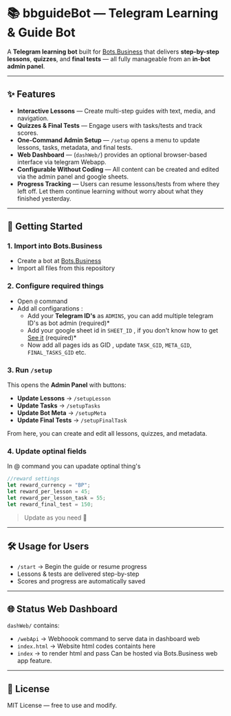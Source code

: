 # 📚 bbguideBot — Telegram Learning & Guide Bot

A **Telegram learning bot** built for [Bots.Business](https://bots.business) that delivers **step-by-step lessons**, **quizzes**, and **final tests** — all fully manageable from an **in-bot admin panel**.

---

## ✨ Features

- **Interactive Lessons** — Create multi-step guides with text, media, and navigation.
- **Quizzes & Final Tests** — Engage users with tasks/tests and track scores.
- **One-Command Admin Setup** — `/setup` opens a menu to update lessons, tasks, metadata, and final tests.
- **Web Dashboard** — (`dashWeb/`) provides an optional browser-based interface via telegram Webapp.
- **Configurable Without Coding** — All content can be created and edited via the admin panel and google sheets.
- **Progress Tracking** — Users can resume lessons/tests from where they left off. Let them continue learning without worry about what they finished yesterday.

---

## 🚀 Getting Started

### 1. Import into Bots.Business
- Create a bot at [Bots.Business](https://bots.business)
- Import all files from this repository

### 2. Configure required things
- Open `@` command
- Add all configarations : 
  - Add your **Telegram ID's** as `ADMINS`, you can add multiple telegram ID's as bot admin (required)*
  - Add your google sheet id in `SHEET_ID` , if you don't know how to get [See it](https://knowsheets.com/how-to-get-the-id-of-a-google-sheet/) (required)*
  - Now add all pages ids as GID , update `TASK_GID`, `META_GID`, `FINAL_TASKS_GID` etc.

### 3. Run `/setup`
This opens the **Admin Panel** with buttons:
- **Update Lessons** → `/setupLesson`
- **Update Tasks** → `/setupTasks`
- **Update Bot Meta** → `/setupMeta`
- **Update Final Tests** → `/setupFinalTask`

From here, you can create and edit all lessons, quizzes, and metadata.

### 4. Update optinal fields 
In @ command you can upadate optinal thing's 
```js
//reward settings 
let reward_currency = "BP";
let reward_per_lesson = 45;
let reward_per_lesson_task = 55;
let reward_final_test = 150;
```
> Update as you need 🙂

---

## 🛠 Usage for Users
- `/start` → Begin the guide or resume progress
- Lessons & tests are delivered step-by-step
- Scores and progress are automatically saved

---

## 🌐 Status Web Dashboard
`dashWeb/` contains:
- `/webApi` → Webhoook command to serve data in dashboard web
- `index.html` → Website html codes containts here
- `index` → to render html and pass
Can be hosted via Bots.Business web app feature.

---

## 📜 License
MIT License — free to use and modify.
